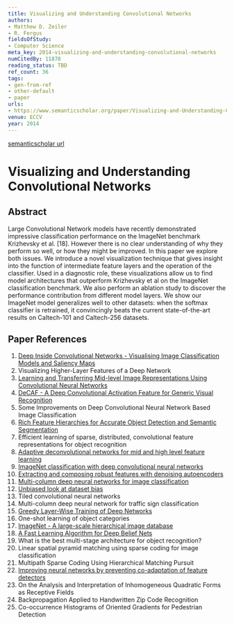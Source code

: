 ```yaml
---
title: Visualizing and Understanding Convolutional Networks
authors:
- Matthew D. Zeiler
- R. Fergus
fieldsOfStudy:
- Computer Science
meta_key: 2014-visualizing-and-understanding-convolutional-networks
numCitedBy: 11878
reading_status: TBD
ref_count: 36
tags:
- gen-from-ref
- other-default
- paper
urls:
- https://www.semanticscholar.org/paper/Visualizing-and-Understanding-Convolutional-Zeiler-Fergus/1a2a770d23b4a171fa81de62a78a3deb0588f238?sort=total-citations
venue: ECCV
year: 2014
---
```


[semanticscholar url](https://www.semanticscholar.org/paper/Visualizing-and-Understanding-Convolutional-Zeiler-Fergus/1a2a770d23b4a171fa81de62a78a3deb0588f238?sort=total-citations)

# Visualizing and Understanding Convolutional Networks

## Abstract

Large Convolutional Network models have recently demonstrated impressive classification performance on the ImageNet benchmark Krizhevsky et al. [18]. However there is no clear understanding of why they perform so well, or how they might be improved. In this paper we explore both issues. We introduce a novel visualization technique that gives insight into the function of intermediate feature layers and the operation of the classifier. Used in a diagnostic role, these visualizations allow us to find model architectures that outperform Krizhevsky et al on the ImageNet classification benchmark. We also perform an ablation study to discover the performance contribution from different model layers. We show our ImageNet model generalizes well to other datasets: when the softmax classifier is retrained, it convincingly beats the current state-of-the-art results on Caltech-101 and Caltech-256 datasets.

## Paper References

1. [Deep Inside Convolutional Networks - Visualising Image Classification Models and Saliency Maps](2014-deep-inside-convolutional-networks-visualising-image-classification-models-and-saliency-maps)
2. Visualizing Higher-Layer Features of a Deep Network
3. [Learning and Transferring Mid-level Image Representations Using Convolutional Neural Networks](2014-learning-and-transferring-mid-level-image-representations-using-convolutional-neural-networks)
4. [DeCAF - A Deep Convolutional Activation Feature for Generic Visual Recognition](2014-decaf-a-deep-convolutional-activation-feature-for-generic-visual-recognition)
5. Some Improvements on Deep Convolutional Neural Network Based Image Classification
6. [Rich Feature Hierarchies for Accurate Object Detection and Semantic Segmentation](2014-rich-feature-hierarchies-for-accurate-object-detection-and-semantic-segmentation)
7. Efficient learning of sparse, distributed, convolutional feature representations for object recognition
8. [Adaptive deconvolutional networks for mid and high level feature learning](2011-adaptive-deconvolutional-networks-for-mid-and-high-level-feature-learning)
9. [ImageNet classification with deep convolutional neural networks](2012-alexnet.md)
10. [Extracting and composing robust features with denoising autoencoders](2008-extracting-and-composing-robust-features-with-denoising-autoencoders)
11. [Multi-column deep neural networks for image classification](2012-multi-column-deep-neural-networks-for-image-classification)
12. [Unbiased look at dataset bias](2011-unbiased-look-at-dataset-bias)
13. Tiled convolutional neural networks
14. Multi-column deep neural network for traffic sign classification
15. [Greedy Layer-Wise Training of Deep Networks](2006-greedy-layer-wise-training-of-deep-networks)
16. One-shot learning of object categories
17. [ImageNet - A large-scale hierarchical image database](2009-imagenet-a-large-scale-hierarchical-image-database)
18. [A Fast Learning Algorithm for Deep Belief Nets](2006-a-fast-learning-algorithm-for-deep-belief-nets)
19. What is the best multi-stage architecture for object recognition?
20. Linear spatial pyramid matching using sparse coding for image classification
21. Multipath Sparse Coding Using Hierarchical Matching Pursuit
22. [Improving neural networks by preventing co-adaptation of feature detectors](2012-improving-neural-networks-by-preventing-co-adaptation-of-feature-detectors)
23. On the Analysis and Interpretation of Inhomogeneous Quadratic Forms as Receptive Fields
24. Backpropagation Applied to Handwritten Zip Code Recognition
25. Co-occurrence Histograms of Oriented Gradients for Pedestrian Detection
